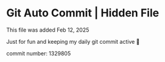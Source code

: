 # Git Auto Commit | Hidden File

This file was added Feb 12, 2025

Just for fun and keeping my daily git commit active 🤪

commit number: 1329805
